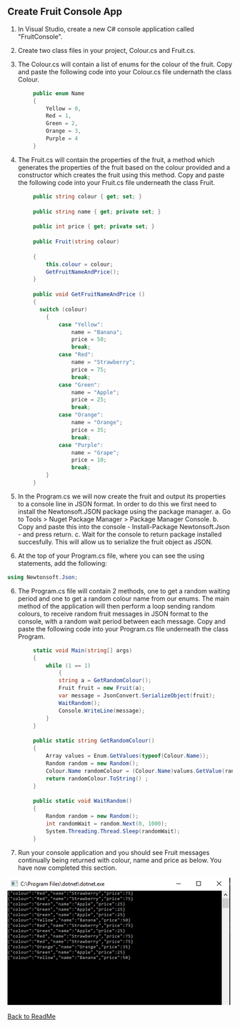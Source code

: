 ## Create Fruit Console App

1. In Visual Studio, create a new C# console application called "FruitConsole".

2. Create two class files in your project, Colour.cs and Fruit.cs.

3. The Colour.cs will contain a list of enums for the colour of the fruit. Copy and paste the following code into your Colour.cs file undernath the class Colour. 

```c#
        public enum Name
        {
            Yellow = 0,
            Red = 1,
            Green = 2,
            Orange = 3,
            Purple = 4
        }
```

4. The Fruit.cs will contain the properties of the fruit, a method which generates the properties of the fruit based on the colour provided and  a constructor which creates the fruit using this method. Copy and paste the following code into your Fruit.cs file underneath the class Fruit. 

```c#
        public string colour { get; set; }

        public string name { get; private set; }

        public int price { get; private set; }

        public Fruit(string colour)

        {
            this.colour = colour;
            GetFruitNameAndPrice();
        }

        public void GetFruitNameAndPrice ()
        {
          switch (colour)
            {
                case "Yellow":
                    name = "Banana";
                    price = 50;
                    break;
                case "Red":
                    name = "Strawberry";
                    price = 75;
                    break;
                case "Green":
                    name = "Apple";
                    price = 25;
                    break;
                case "Orange":
                    name = "Orange";
                    price = 35;
                    break;
                case "Purple":
                    name = "Grape";
                    price = 10;
                    break;
            }
        }
``` 

5. In the Program.cs we will now create the fruit and output its properties to a console line in JSON format. In order to do this we first need to install the Newtonsoft.JSON package using the package manager. 
   a. Go to Tools > Nuget Package Manager > Package Manager Console. 
   b. Copy and paste this into the console - Install-Package Newtonsoft.Json - and press return. 
   c. Wait for the console to return package installed succesfully. This will allow us to serialize the fruit object as JSON. 

6. At the top of your Program.cs file, where you can see the using statements, add the following:

```c#
using Newtonsoft.Json;
```

6. The Program.cs file will contain 2 methods, one to get a random waiting period and one to get a random colour name from our enums. The main method of the application will then perform a loop sending random colours, to receive random fruit messages in JSON format to the console, with a random wait period between each message. Copy and paste the following code into your Program.cs file underneath the class Program. 

```c#
        static void Main(string[] args)
        {
            while (1 == 1)
                {
                string a = GetRandomColour();
                Fruit fruit = new Fruit(a);
                var message = JsonConvert.SerializeObject(fruit);                 
                WaitRandom();
                Console.WriteLine(message);
            }
        }

        public static string GetRandomColour()
        {
            Array values = Enum.GetValues(typeof(Colour.Name));
            Random random = new Random();
            Colour.Name randomColour = (Colour.Name)values.GetValue(random.Next(values.Length));
            return randomColour.ToString() ;
        }

        public static void WaitRandom()
        {
            Random random = new Random();
            int randomWait = random.Next(0, 1000);
            System.Threading.Thread.Sleep(randomWait);
        }
```

7. Run your console application and you should see Fruit messages continually being returned with colour, name and price as below. You have now completed this section. 

![Fruit Messages To Console App](Images/FruitConsole.PNG)

[Back to ReadMe](../../../ReadMe.md)